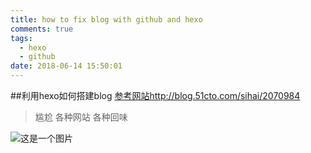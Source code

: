 ```yaml
---
title: how to fix blog with github and hexo
comments: true
tags:
  - hexo
  - github
date: 2018-06-14 15:50:01
---
```


##利用hexo如何搭建blog
[参考网站http://blog.51cto.com/sihai/2070984](http://blog.51cto.com/sihai/2070984)

>尴尬
>各种网站
>各种回味

![这是一个图片](/images/cloudy.png "云彩！")